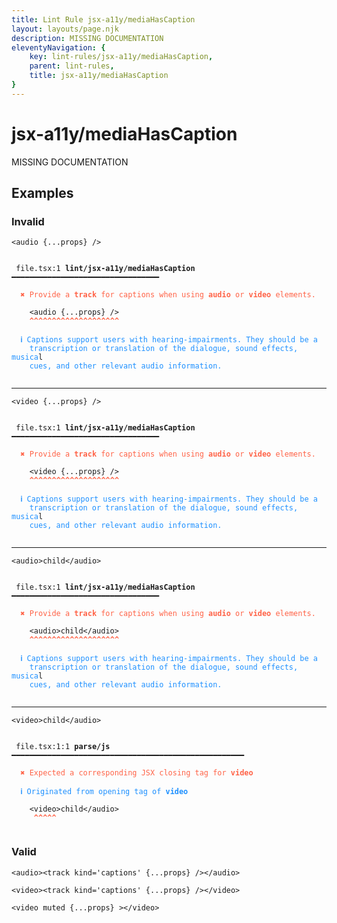 ```yaml
---
title: Lint Rule jsx-a11y/mediaHasCaption
layout: layouts/page.njk
description: MISSING DOCUMENTATION
eleventyNavigation: {
	key: lint-rules/jsx-a11y/mediaHasCaption,
	parent: lint-rules,
	title: jsx-a11y/mediaHasCaption
}
---
```


# jsx-a11y/mediaHasCaption

MISSING DOCUMENTATION

<!-- EVERYTHING BELOW IS AUTOGENERATED. SEE SCRIPTS FOLDER FOR UPDATE SCRIPTS hash(ca3621759c376a462a486a4eef2ab6ca257dc8d6) -->

## Examples
### Invalid
<pre class="language-text"><code class="language-text"><<span class="token variable">audio</span> <span class="token punctuation">{</span><span class="token operator">...</span><span class="token variable">props</span><span class="token punctuation">}</span> <span class="token operator">/</span>></code></pre>
<pre class="language-text"><code class="language-text">
 <span style="text-decoration-style: dotted;">file.tsx:1</span> <strong>lint/jsx-a11y/mediaHasCaption</strong> ━━━━━━━━━━━━━━━━━━━━━━━━━━━━━━━━━

  <strong><span style="color: Tomato;">✖ </span></strong><span style="color: Tomato;">Provide a </span><span style="color: Tomato;"><strong>track</strong></span><span style="color: Tomato;"> for captions when using </span><span style="color: Tomato;"><strong>audio</strong></span><span style="color: Tomato;"> or </span><span style="color: Tomato;"><strong>video</strong></span><span style="color: Tomato;"> elements.</span>

    &lt;<span class="token variable">audio</span> <span class="token punctuation">{</span><span class="token operator">...</span><span class="token variable">props</span><span class="token punctuation">}</span> <span class="token operator">/</span>&gt;
    <span style="color: Tomato;"><strong>^</strong></span><span style="color: Tomato;"><strong>^</strong></span><span style="color: Tomato;"><strong>^</strong></span><span style="color: Tomato;"><strong>^</strong></span><span style="color: Tomato;"><strong>^</strong></span><span style="color: Tomato;"><strong>^</strong></span><span style="color: Tomato;"><strong>^</strong></span><span style="color: Tomato;"><strong>^</strong></span><span style="color: Tomato;"><strong>^</strong></span><span style="color: Tomato;"><strong>^</strong></span><span style="color: Tomato;"><strong>^</strong></span><span style="color: Tomato;"><strong>^</strong></span><span style="color: Tomato;"><strong>^</strong></span><span style="color: Tomato;"><strong>^</strong></span><span style="color: Tomato;"><strong>^</strong></span><span style="color: Tomato;"><strong>^</strong></span><span style="color: Tomato;"><strong>^</strong></span><span style="color: Tomato;"><strong>^</strong></span><span style="color: Tomato;"><strong>^</strong></span><span style="color: Tomato;"><strong>^</strong></span>

  <strong><span style="color: DodgerBlue;">ℹ </span></strong><span style="color: DodgerBlue;">Captions support users with hearing-impairments. They should be a</span>
    <span style="color: DodgerBlue;">transcription or translation of the dialogue, sound effects, musica</span>l
    <span style="color: DodgerBlue;">cues, and other relevant audio information.</span>

</code></pre>

---------------

<pre class="language-text"><code class="language-text"><<span class="token variable">video</span> <span class="token punctuation">{</span><span class="token operator">...</span><span class="token variable">props</span><span class="token punctuation">}</span> <span class="token operator">/</span>></code></pre>
<pre class="language-text"><code class="language-text">
 <span style="text-decoration-style: dotted;">file.tsx:1</span> <strong>lint/jsx-a11y/mediaHasCaption</strong> ━━━━━━━━━━━━━━━━━━━━━━━━━━━━━━━━━

  <strong><span style="color: Tomato;">✖ </span></strong><span style="color: Tomato;">Provide a </span><span style="color: Tomato;"><strong>track</strong></span><span style="color: Tomato;"> for captions when using </span><span style="color: Tomato;"><strong>audio</strong></span><span style="color: Tomato;"> or </span><span style="color: Tomato;"><strong>video</strong></span><span style="color: Tomato;"> elements.</span>

    &lt;<span class="token variable">video</span> <span class="token punctuation">{</span><span class="token operator">...</span><span class="token variable">props</span><span class="token punctuation">}</span> <span class="token operator">/</span>&gt;
    <span style="color: Tomato;"><strong>^</strong></span><span style="color: Tomato;"><strong>^</strong></span><span style="color: Tomato;"><strong>^</strong></span><span style="color: Tomato;"><strong>^</strong></span><span style="color: Tomato;"><strong>^</strong></span><span style="color: Tomato;"><strong>^</strong></span><span style="color: Tomato;"><strong>^</strong></span><span style="color: Tomato;"><strong>^</strong></span><span style="color: Tomato;"><strong>^</strong></span><span style="color: Tomato;"><strong>^</strong></span><span style="color: Tomato;"><strong>^</strong></span><span style="color: Tomato;"><strong>^</strong></span><span style="color: Tomato;"><strong>^</strong></span><span style="color: Tomato;"><strong>^</strong></span><span style="color: Tomato;"><strong>^</strong></span><span style="color: Tomato;"><strong>^</strong></span><span style="color: Tomato;"><strong>^</strong></span><span style="color: Tomato;"><strong>^</strong></span><span style="color: Tomato;"><strong>^</strong></span><span style="color: Tomato;"><strong>^</strong></span>

  <strong><span style="color: DodgerBlue;">ℹ </span></strong><span style="color: DodgerBlue;">Captions support users with hearing-impairments. They should be a</span>
    <span style="color: DodgerBlue;">transcription or translation of the dialogue, sound effects, musica</span>l
    <span style="color: DodgerBlue;">cues, and other relevant audio information.</span>

</code></pre>

---------------

<pre class="language-text"><code class="language-text"><<span class="token variable">audio</span>>child<<span class="token operator">/</span><span class="token variable">audio</span>></code></pre>
<pre class="language-text"><code class="language-text">
 <span style="text-decoration-style: dotted;">file.tsx:1</span> <strong>lint/jsx-a11y/mediaHasCaption</strong> ━━━━━━━━━━━━━━━━━━━━━━━━━━━━━━━━━

  <strong><span style="color: Tomato;">✖ </span></strong><span style="color: Tomato;">Provide a </span><span style="color: Tomato;"><strong>track</strong></span><span style="color: Tomato;"> for captions when using </span><span style="color: Tomato;"><strong>audio</strong></span><span style="color: Tomato;"> or </span><span style="color: Tomato;"><strong>video</strong></span><span style="color: Tomato;"> elements.</span>

    &lt;<span class="token variable">audio</span>&gt;child&lt;<span class="token operator">/</span><span class="token variable">audio</span>&gt;
    <span style="color: Tomato;"><strong>^</strong></span><span style="color: Tomato;"><strong>^</strong></span><span style="color: Tomato;"><strong>^</strong></span><span style="color: Tomato;"><strong>^</strong></span><span style="color: Tomato;"><strong>^</strong></span><span style="color: Tomato;"><strong>^</strong></span><span style="color: Tomato;"><strong>^</strong></span><span style="color: Tomato;"><strong>^</strong></span><span style="color: Tomato;"><strong>^</strong></span><span style="color: Tomato;"><strong>^</strong></span><span style="color: Tomato;"><strong>^</strong></span><span style="color: Tomato;"><strong>^</strong></span><span style="color: Tomato;"><strong>^</strong></span><span style="color: Tomato;"><strong>^</strong></span><span style="color: Tomato;"><strong>^</strong></span><span style="color: Tomato;"><strong>^</strong></span><span style="color: Tomato;"><strong>^</strong></span><span style="color: Tomato;"><strong>^</strong></span><span style="color: Tomato;"><strong>^</strong></span><span style="color: Tomato;"><strong>^</strong></span>

  <strong><span style="color: DodgerBlue;">ℹ </span></strong><span style="color: DodgerBlue;">Captions support users with hearing-impairments. They should be a</span>
    <span style="color: DodgerBlue;">transcription or translation of the dialogue, sound effects, musica</span>l
    <span style="color: DodgerBlue;">cues, and other relevant audio information.</span>

</code></pre>

---------------

<pre class="language-text"><code class="language-text"><<span class="token variable">video</span>>child<<span class="token operator">/</span><span class="token variable">audio</span>></code></pre>
<pre class="language-text"><code class="language-text">
 <span style="text-decoration-style: dotted;">file.tsx:1:1</span> <strong>parse/js</strong> ━━━━━━━━━━━━━━━━━━━━━━━━━━━━━━━━━━━━━━━━━━━━━━━━━━━━

  <strong><span style="color: Tomato;">✖ </span></strong><span style="color: Tomato;">Expected a corresponding JSX closing tag for </span><span style="color: Tomato;"><strong>video</strong></span>

  <strong><span style="color: DodgerBlue;">ℹ </span></strong><span style="color: DodgerBlue;">Originated from opening tag of </span><span style="color: DodgerBlue;"><strong>video</strong></span>

    &lt;<span class="token variable">video</span>&gt;child&lt;<span class="token operator">/</span><span class="token variable">audio</span>&gt;
     <span style="color: Tomato;"><strong>^</strong></span><span style="color: Tomato;"><strong>^</strong></span><span style="color: Tomato;"><strong>^</strong></span><span style="color: Tomato;"><strong>^</strong></span><span style="color: Tomato;"><strong>^</strong></span>

</code></pre>
### Valid
<pre class="language-text"><code class="language-text"><<span class="token variable">audio</span>><<span class="token variable">track</span> <span class="token attr-name">kind</span><span class="token operator">=</span><span class="token string">&apos;captions&apos;</span> <span class="token punctuation">{</span><span class="token operator">...</span><span class="token variable">props</span><span class="token punctuation">}</span> <span class="token operator">/</span>><<span class="token operator">/</span><span class="token variable">audio</span>></code></pre>
<pre class="language-text"><code class="language-text"><<span class="token variable">video</span>><<span class="token variable">track</span> <span class="token attr-name">kind</span><span class="token operator">=</span><span class="token string">&apos;captions&apos;</span> <span class="token punctuation">{</span><span class="token operator">...</span><span class="token variable">props</span><span class="token punctuation">}</span> <span class="token operator">/</span>><<span class="token operator">/</span><span class="token variable">video</span>></code></pre>
<pre class="language-text"><code class="language-text"><<span class="token variable">video</span> <span class="token attr-name">muted</span> <span class="token punctuation">{</span><span class="token operator">...</span><span class="token variable">props</span><span class="token punctuation">}</span> ><<span class="token operator">/</span><span class="token variable">video</span>></code></pre>
